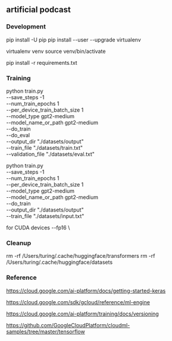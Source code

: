 ## artificial podcast

### Development

pip install -U pip pip install --user --upgrade virtualenv

virtualenv venv 
source venv/bin/activate

pip install -r requirements.txt


### Training

python train.py \
    --save_steps -1 \
    --num_train_epochs 1 \
    --per_device_train_batch_size 1 \
    --model_type gpt2-medium \
    --model_name_or_path gpt2-medium \
    --do_train \
    --do_eval \
    --output_dir "./datasets/output" \
    --train_file "./datasets/train.txt" \
    --validation_file "./datasets/eval.txt"


python train.py \
    --save_steps -1 \
    --num_train_epochs 1 \
    --per_device_train_batch_size 1 \
    --model_type gpt2-medium \
    --model_name_or_path gpt2-medium \
    --do_train \
    --output_dir "./datasets/output" \
    --train_file "./datasets/input.txt"


for CUDA devices
--fp16 \


### Cleanup

rm -rf /Users/turing/.cache/huggingface/transformers
rm -rf /Users/turing/.cache/huggingface/datasets


### Reference

https://cloud.google.com/ai-platform/docs/getting-started-keras

https://cloud.google.com/sdk/gcloud/reference/ml-engine

https://cloud.google.com/ai-platform/training/docs/versioning

https://github.com/GoogleCloudPlatform/cloudml-samples/tree/master/tensorflow
